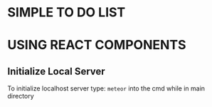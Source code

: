 # SIMPLE TO DO LIST
#  USING REACT COMPONENTS

## Initialize Local Server

To initialize localhost server type:
`meteor`
into the cmd while in main directory
